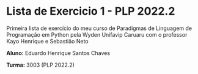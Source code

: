 # Lista de Exercicio 1 - PLP 2022.2

 Primeira lista de exercício do meu curso de Paradigmas de Linguagem de Programação em Python pela Wyden Unifavip Caruaru com o professor Kayo Henrique e Sebastião Neto

**Aluno:** Eduardo Henrique Santos Chaves

**Turma:** 3003 (PLP 2022.2)
